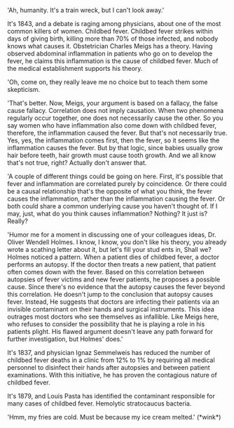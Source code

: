 'Ah, humanity. It's a train wreck, but I can't look away.'

It's 1843, and a debate is raging among physicians, about one of the most common killers of women. Childbed fever. Childbed fever strikes within days of giving birth, killing more than 70% of those infected, and nobody knows what causes it. Obstetrician Charles Meigs has a theory. Having observed abdominal inflammation in patients who go on to develop the fever, he claims this inflammation is the cause of childbed fever. Much of the medical establishment supports his theory.

'Oh, come on, they really leave me no choice but to teach them some skepticism. 

'That's better. Now, Meigs, your argument is based on a fallacy, the false cause fallacy. Correlation does not imply causation. When two phenomena regularly occur together, one does not necessarily cause the other. So you say women who have inflammation also come down with childbed fever, therefore, the inflammation caused the fever. But that's not necessarily true. Yes, yes, the inflammation comes first, then the fever, so it seems like the inflammation causes the fever. But by that logic, since babies usually grow hair before teeth, hair growth must cause tooth growth. And we all know that's not true, right? Actually don't answer that.

'A couple of different things could be going on here. First, it's possible that fever and inflammation are correlated purely by coincidence. Or there could be a causal relationship that's the opposite of what you think, the fever causes the inflammation, rather than the inflammation causing the fever. Or both could share a common underlying cause you haven't thought of. If I may, just, what do you think causes inflammation? Nothing? It just is? Really?

'Humor me for a moment in discussing one of your colleagues ideas, Dr. Oliver Wendell Holmes. I know, I know, you don't like his theory, you already wrote a scathing letter about it, but let's fill your stud ents in, Shall we? Holmes noticed a pattern. When a patient dies of childbed fever, a doctor performs an autopsy. If the doctor then treats a new patient, that patient often comes down with the fever. Based on this correlation between autopsies of fever victims and new fever patients, he proposes a possible cause. Since there's no evidence that the autopsy causes the fever beyond this correlation. He doesn't jump to the conclusion that autopsy causes fever. Instead, He suggests that doctors are infecting their patients via an invisible contaminant on their hands and surgical instruments. This idea outrages most doctors who see themselves as infallible. Like Meigs here, who refuses to consider the possibility that he is playing a role in his patients plight. His flawed argument doesn't leave any path forward for further investigation, but Holmes' does.'

It's 1837, and physician Ignaz Semmelweis has reduced the number of childbed fever deaths in a clinic from 12% to 1% by requiring all medical personnel to disinfect their hands after autopsies and between patient examinations. With this initiative, he has proven the contagious nature of childbed fever. 

It's 1879, and Louis Pasta has identified the contaminant responsible for many cases of childbed fever. Hemolytic stratocaucus bacteria.

'Hmm, my fries are cold. Must be because my ice cream melted.' (\*wink\*)